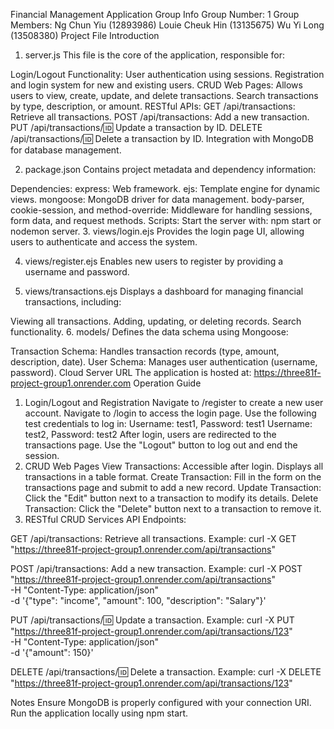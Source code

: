 Financial Management Application
Group Info
Group Number: 1
Group Members:
Ng Chun Yiu (12893986)
Louie Cheuk Hin (13135675)
Wu Yi Long (13508380)
Project File Introduction
1. server.js
This file is the core of the application, responsible for:

Login/Logout Functionality:
User authentication using sessions.
Registration and login system for new and existing users.
CRUD Web Pages:
Allows users to view, create, update, and delete transactions.
Search transactions by type, description, or amount.
RESTful APIs:
GET /api/transactions: Retrieve all transactions.
POST /api/transactions: Add a new transaction.
PUT /api/transactions/:id: Update a transaction by ID.
DELETE /api/transactions/:id: Delete a transaction by ID.
Integration with MongoDB for database management.

2. package.json
Contains project metadata and dependency information:

Dependencies:
express: Web framework.
ejs: Template engine for dynamic views.
mongoose: MongoDB driver for data management.
body-parser, cookie-session, and method-override: Middleware for handling sessions, form data, and request methods.
Scripts:
Start the server with: npm start or nodemon server.
3. views/login.ejs
Provides the login page UI, allowing users to authenticate and access the system.

4. views/register.ejs
Enables new users to register by providing a username and password.

5. views/transactions.ejs
Displays a dashboard for managing financial transactions, including:

Viewing all transactions.
Adding, updating, or deleting records.
Search functionality.
6. models/
Defines the data schema using Mongoose:

Transaction Schema: Handles transaction records (type, amount, description, date).
User Schema: Manages user authentication (username, password).
Cloud Server URL
The application is hosted at: https://three81f-project-group1.onrender.com
Operation Guide
1. Login/Logout and Registration
Navigate to /register to create a new user account.
Navigate to /login to access the login page.
Use the following test credentials to log in:
Username: test1, Password: test1
Username: test2, Password: test2
After login, users are redirected to the transactions page.
Use the "Logout" button to log out and end the session.
2. CRUD Web Pages
View Transactions: Accessible after login. Displays all transactions in a table format.
Create Transaction: Fill in the form on the transactions page and submit to add a new record.
Update Transaction: Click the "Edit" button next to a transaction to modify its details.
Delete Transaction: Click the "Delete" button next to a transaction to remove it.
3. RESTful CRUD Services
API Endpoints:

GET /api/transactions: Retrieve all transactions.
Example:
curl -X GET "https://three81f-project-group1.onrender.com/api/transactions"

POST /api/transactions: Add a new transaction.
Example:
curl -X POST "https://three81f-project-group1.onrender.com/api/transactions" \
-H "Content-Type: application/json" \
-d '{"type": "income", "amount": 100, "description": "Salary"}'

PUT /api/transactions/:id: Update a transaction.
Example:
curl -X PUT "https://three81f-project-group1.onrender.com/api/transactions/123" \
-H "Content-Type: application/json" \
-d '{"amount": 150}'

DELETE /api/transactions/:id: Delete a transaction.
Example:
curl -X DELETE "https://three81f-project-group1.onrender.com/api/transactions/123"

Notes
Ensure MongoDB is properly configured with your connection URI.
Run the application locally using npm start.
